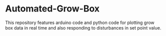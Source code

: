 # Automated-Grow-Box
This repository features arduino code and python code for plotting grow box data in real time and also responding to disturbances in set point value.
